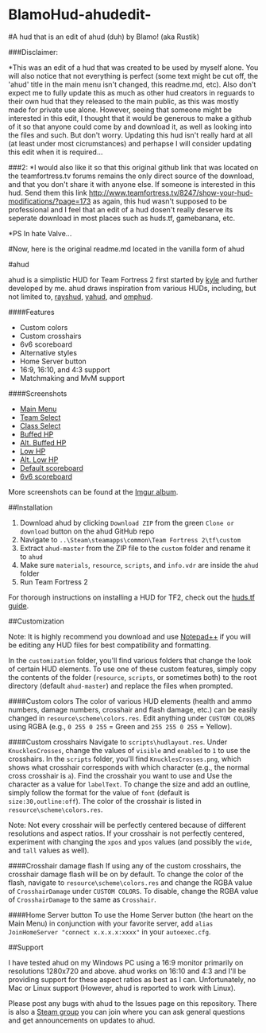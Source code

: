 # BlamoHud-ahudedit-
#A hud that is an edit of ahud (duh) by Blamo! (aka Rustik)

###Disclaimer: 

*This was an edit of a hud that was created to be used by myself alone. You will also notice that not everything is perfect (some text might be cut off, the 'ahud' title in the main menu isn't changed, this readme.md, etc). Also don't expect me to fully update this as much as other hud creators in reguards to their own hud that they released to the main public, as this was mostly made for private use alone. However, seeing that someone might be interested in this edit, I thought that it would be generous to make a github of it so that anyone could come by and download it, as well as looking into the files and such. But don't worry. Updating this hud isn't really hard at all (at least under most cicrumstances) and perhapse I will consider updating this edit when it is required...

###2: 
*I would also like it so that this original github link that was located on the teamfortress.tv forums remains the only direct source of the download, and that you don't share it with anyone else. If someone is interested in this hud. Send them this link http://www.teamfortress.tv/8247/show-your-hud-modifications/?page=173 as again, this hud wasn't supposed to be professional and I feel that an edit of a hud dosen't really deserve its seperate download in most places such as huds.tf, gamebanana, etc.

*PS In hate Valve...

#Now, here is the original readme.md located in the vanilla form of ahud


#ahud

ahud is a simplistic HUD for Team Fortress 2 first started by [kyle](https://github.com/hikyle) and further developed by me. ahud draws inspiration from various HUDs, including, but not limited to, [rayshud](https://github.com/raysfire/rayshud), [yahud](https://github.com/whayay/yahud), and [omphud](https://github.com/omp/tf2hud).

####Features

* Custom colors
* Custom crosshairs
* 6v6 scoreboard
* Alternative styles
* Home Server button
* 16:9, 16:10, and 4:3 support
* Matchmaking and MvM support

####Screenshots

* [Main Menu](http://i.imgur.com/HEriy8N.jpg)
* [Team Select](http://i.imgur.com/gNSYYOc.jpg)
* [Class Select](http://i.imgur.com/cDgPJwB.jpg)
* [Buffed HP](http://i.imgur.com/9NbLjtH.jpg)
* [Alt. Buffed HP](http://i.imgur.com/O5PRiD0.jpg)
* [Low HP](http://i.imgur.com/wR6gkGn.jpg)
* [Alt. Low HP](http://i.imgur.com/yFmiSEC.jpg)
* [Default scoreboard](http://i.imgur.com/Lk2Ey63.jpg)
* [6v6 scoreboard](http://i.imgur.com/9pempQF.jpg)

More screenshots can be found at the [Imgur album](http://imgur.com/a/569GH).

##Installation

1. Download ahud by clicking `Download ZIP` from the green `Clone or download` button on the ahud GitHub repo
2. Navigate to  `..\Steam\steamapps\common\Team Fortress 2\tf\custom`
3. Extract `ahud-master` from the ZIP file to the `custom` folder and rename it to `ahud`
4. Make sure `materials`, `resource`, `scripts`, and `info.vdr` are inside the `ahud` folder
5. Run Team Fortress 2

For thorough instructions on installing a HUD for TF2, check out the [huds.tf guide](http://huds.tf/forum/showthread.php?tid=2).

##Customization

Note: It is highly recommend you download and use [Notepad++](https://notepad-plus-plus.org) if you will be editing any HUD files for best compatibility and formatting.

In the `customization` folder, you'll find various folders that change the look of certain HUD elements. To use one of these custom features, simply copy the contents of the folder (`resource`, `scripts`, or sometimes both) to the root directory (default `ahud-master`) and replace the files when prompted.

####Custom colors
The color of various HUD elements (health and ammo numbers, damage numbers, crosshair and flash damage, etc.) can be easily changed in `resource\scheme\colors.res`. Edit anything under  `CUSTOM COLORS` using RGBA (e.g., `0 255 0 255` = Green and `255 255 0 255` = Yellow). 

####Custom crosshairs
Navigate to `scripts\hudlayout.res`. Under `KnucklesCrosses`, change the values of `visible` and `enabled` to `1` to use the crosshairs. In the `scripts` folder, you'll find `KnucklesCrosses.png`, which shows what crosshair corresponds with which character (e.g., the normal cross crosshair is `a`). Find the crosshair  you want to use and Use the character as a value for `labelText`. To change the size and add an outline, simply follow the format for the value of `font` (default is `size:30,outline:off`). The color of the crosshair is listed in `resource\scheme\colors.res`.

Note: Not every crosshair will be perfectly centered because of different resolutions and aspect ratios. If your crosshair is not perfectly centered, experiment with changing the `xpos` and `ypos` values (and possibly the `wide`, and `tall` values as well).

####Crosshair damage flash
If using any of the custom crosshairs, the crosshair damage flash will be on by default. To change the color of the flash, navigate to `resource\scheme\colors.res` and change the RGBA value of `CrosshairDamage` under `CUSTOM COLORS`. To disable, change the RGBA value of `CrosshairDamage` to the same as `Crosshair`.

####Home Server button
To use the Home Server button (the heart on the Main Menu) in conjunction with your favorite server, add `alias JoinHomeServer "connect x.x.x.x:xxxx"` in your `autoexec.cfg`.

##Support

I have tested ahud on my Windows PC using a 16:9 monitor primarily on resolutions 1280x720 and above. ahud works on 16:10 and 4:3 and I'll be providing support for these aspect ratios as best as I can. Unfortunately, no Mac or Linux support (However, ahud is reported to work with Linux). 

Please post any bugs with ahud to the Issues page on this repository. There is also a [Steam group](http://steamcommunity.com/groups/ahud) you can join where you can ask general questions and get announcements on updates to ahud.

